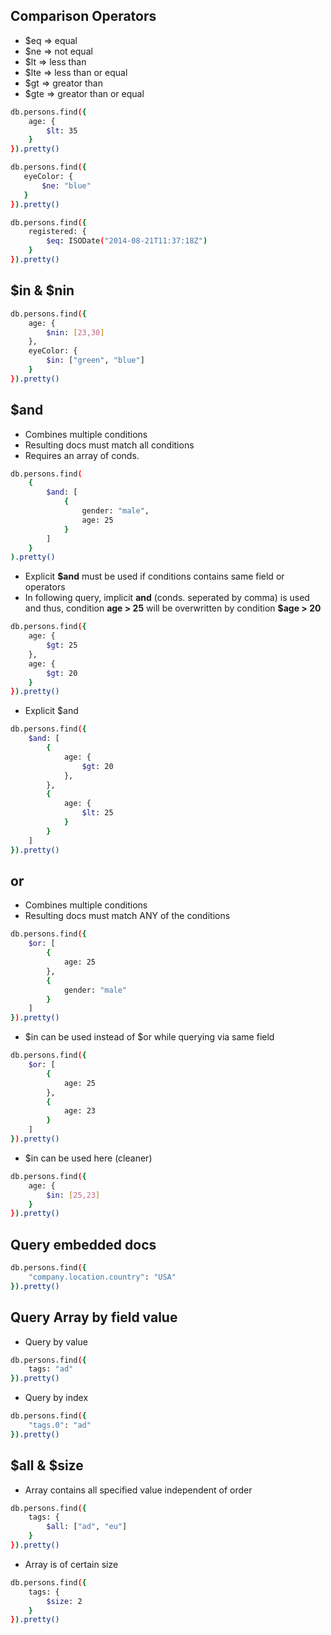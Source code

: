 ## Comparison Operators

- $eq => equal
- $ne => not equal
- $lt => less than
- $lte => less than or equal
- $gt => greator than
- $gte => greator than or equal

```sh
db.persons.find({
    age: {
        $lt: 35
    }
}).pretty()

db.persons.find({
   eyeColor: {
       $ne: "blue"
   }
}).pretty()

db.persons.find({
    registered: {
        $eq: ISODate("2014-08-21T11:37:18Z")
    }
}).pretty()
```

## $in & $nin

```sh
db.persons.find({
    age: {
        $nin: [23,30]
    },
    eyeColor: {
        $in: ["green", "blue"]
    }
}).pretty()
```

## $and

- Combines multiple conditions
- Resulting docs must match all conditions
- Requires an array of conds.

```sh
db.persons.find(
    {
        $and: [
            {
                gender: "male",
                age: 25
            }
        ]
    }
).pretty()
```

- Explicit **$and** must be used if conditions contains same field or operators
- In following query, implicit **and** (conds. seperated by comma) is used and thus, condition **age > 25** will be overwritten by condition **$age > 20**

```sh
db.persons.find({
    age: {
        $gt: 25
    },
    age: {
        $gt: 20
    }
}).pretty()
```

- Explicit $and

```sh
db.persons.find({
    $and: [
        {
            age: {
                $gt: 20
            },
        },
        {
            age: {
                $lt: 25
            }
        }
    ]
}).pretty()
```

## or

- Combines multiple conditions
- Resulting docs must match ANY of the conditions

```sh
db.persons.find({
    $or: [
        {
            age: 25
        },
        {
            gender: "male"
        }
    ]
}).pretty()
```

- $in can be used instead of $or while querying via same field

```sh
db.persons.find({
    $or: [
        {
            age: 25
        },
        {
            age: 23
        }
    ]
}).pretty()
```

- $in can be used here (cleaner)

```sh
db.persons.find({
    age: {
        $in: [25,23]
    }
}).pretty()
```
## Query embedded docs
```sh
db.persons.find({
    "company.location.country": "USA"
}).pretty()
```
## Query Array by field value
- Query by value
```sh
db.persons.find({
    tags: "ad"
}).pretty()
```
- Query by index
```sh
db.persons.find({
    "tags.0": "ad"
}).pretty()
```
## $all & $size
- Array contains all specified value independent of order
```sh
db.persons.find({
    tags: {
        $all: ["ad", "eu"]
    }
}).pretty()
```
- Array is of certain size
```sh
db.persons.find({
    tags: {
        $size: 2
    }
}).pretty()
```
